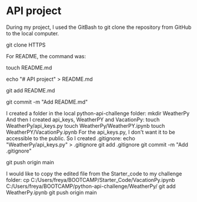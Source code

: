 # API project
During my project, I used the GitBash to git clone the repository from GitHub to the local computer.
 
  git clone HTTPS

For README, the command was:

  touch README.md
  
  echo "# API project" > README.md
  
  git add README.md
  
  git commit -m "Add README.md"

I created a folder in the local python-api-challenge folder:
  mkdir WeatherPy
And then I created api_keys, WeatherPY and VacationPy:
  touch WeatherPy/api_keys.py
  touch WeatherPy/WeatherPY.ipynb
  touch WeatherPY/VacationPy.ipynb
For the api_keys.py, I don't want it to be accessible to the public. So I created .gitignore:
  echo "WeatherPy/api_keys.py" > .gitignore
  git add .gitignore
  git commit -m "Add .gitignore"

  git push origin main

I would like to copy the edited file from the Starter_code to my challenge folder:
  cp C:/Users/freya/BOOTCAMP/Starter_Code/VacationPy.ipynb C:/Users/freya/BOOTCAMP/python-api-challenge/WeatherPy/
  git add WeatherPy.ipynb
  git push origin main

  
